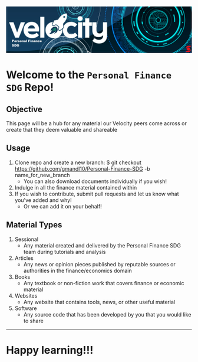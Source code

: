 ![PFSDG logo](Objs/VPFSDG.png)

# Welcome to the `Personal Finance SDG` Repo!

## Objective

This page will be a hub for any material our Velocity peers come across or create that they deem valuable and shareable

## Usage

1. Clone repo and create a new branch: $ git checkout https://github.com/gmandl10/Personal-Finance-SDG -b name_for_new_branch
    + You can also download documents individually if you wish!
2. Indulge in all the finance material contained within
3. If you wish to contribute, submit pull requests and let us know what you've added and why!
    + Or we can add it on your behalf!


## Material Types

1. Sessional
    + Any material created and delivered by the Personal Finance SDG team during tutorials and analysis
3. Articles
    + Any news or opinion pieces published by reputable sources or authorities in the finance/economics domain
4. Books
    + Any textbook or non-fiction work that covers finance or economic material
5. Websites
    + Any website that contains tools, news, or other useful material
6. Software
    + Any source code that has been developed by you that you would like to share
---


# **Happy learning!!!**

